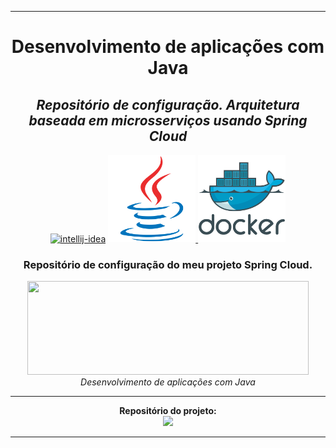 <hr/>
<div align="center">
    <h1>Desenvolvimento de aplicações com Java</h1>
    <h2><i>Repositório de configuração. Arquitetura baseada em microsserviços usando Spring Cloud</i></h2>
    <a href="https://www.jetbrains.com/idea/" target="_blank"><img src="https://img.icons8.com/color/96/000000/intellij-idea.png" alt="intellij-idea" width="140" height="140"/></a>
    <a href="https://www.java.com" target="_blank"> <img src="https://raw.githubusercontent.com/devicons/devicon/master/icons/java/java-original.svg" alt="java" width="140" height="140"/> </a>
    <a href="https://www.docker.com/" target="_blank"> <img src="https://raw.githubusercontent.com/devicons/devicon/master/icons/docker/docker-original-wordmark.svg" alt="docker" width="140" height="140"/> </a>  
    <h3>Repositório de configuração do meu projeto Spring Cloud.</h3>
    <a href="https://digitalinnovation.one/sign-in"><img src="https://hermes.digitalinnovation.one/site/images/logo-footer.png" width="450" height="150"></a>
    <i>Desenvolvimento de aplicações com Java</i>

<hr/>
<div align="center">
    <b>Repositório do projeto:</b><br>
    <a href="https://github.com/douglasvlm/Spring-Cloud-Docker-Redis-ElasticSearch"><img src="https://img.icons8.com/ios-filled/50/000000/github.png"/></a>
    <hr/>
</div>
